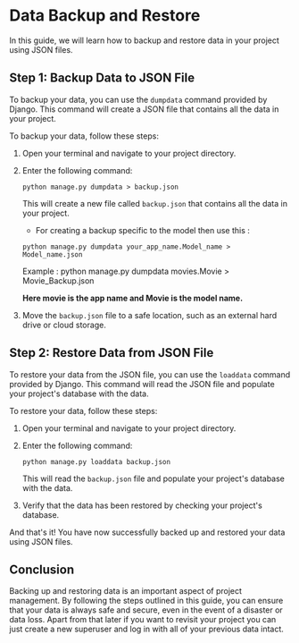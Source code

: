 # Data Backup and Restore

In this guide, we will learn how to backup and restore data in your project using JSON files.

## Step 1: Backup Data to JSON File

To backup your data, you can use the `dumpdata` command provided by Django. This command will create a JSON file that contains all the data in your project.

To backup your data, follow these steps:

1. Open your terminal and navigate to your project directory.
2. Enter the following command:

   ```
   python manage.py dumpdata > backup.json
   ```

   This will create a new file called `backup.json` that contains all the data in your project.
   
   - For creating a backup specific to the model then use this :
   ```
   python manage.py dumpdata your_app_name.Model_name > Model_name.json
   ```
   Example : python manage.py dumpdata movies.Movie > Movie_Backup.json
   
   **Here movie is the app name and Movie is the model name.**

3. Move the `backup.json` file to a safe location, such as an external hard drive or cloud storage.

## Step 2: Restore Data from JSON File

To restore your data from the JSON file, you can use the `loaddata` command provided by Django. This command will read the JSON file and populate your project's database with the data.

To restore your data, follow these steps:

1. Open your terminal and navigate to your project directory.
2. Enter the following command:

   ```
   python manage.py loaddata backup.json
   ```

   This will read the `backup.json` file and populate your project's database with the data.

3. Verify that the data has been restored by checking your project's database.

And that's it! You have now successfully backed up and restored your data using JSON files.

## Conclusion

Backing up and restoring data is an important aspect of project management. 
By following the steps outlined in this guide, 
you can ensure that your data is always safe and secure, 
even in the event of a disaster or data loss.
Apart from that later if you want to revisit your project 
you can just create a new superuser and log in with all of your previous data intact.
